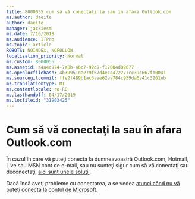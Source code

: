 ```yaml
---
title: 8000055 cum să vă conectaţi la sau în afara Outlook.com
ms.author: daeite
author: daeite
manager: jackiesm
ms.date: 7/16/2018
ms.audience: ITPro
ms.topic: article
ROBOTS: NOINDEX, NOFOLLOW
localization_priority: Normal
ms.custom: 8000055
ms.assetid: a4a4c974-7a8b-46c7-92d9-f17084d89677
ms.openlocfilehash: 4b39951da279f67d4ece472277cc39c667fb0041
ms.sourcegitcommit: ffe2f489b1ac3aae62aa784c959da6a41c3261eb
ms.translationtype: MT
ms.contentlocale: ro-RO
ms.lasthandoff: 04/17/2019
ms.locfileid: "31903425"
---
```

# <a name="how-to-sign-in-to-or-out-of-outlookcom"></a>Cum să vă conectaţi la sau în afara Outlook.com

În cazul în care vă puteţi conecta la dumneavoastră Outlook.com, Hotmail, Live sau MSN cont de e-mail, sau nu sunteţi sigur cum să vă conectaţi sau deconectaţi, [aici sunt unele soluţii](https://go.microsoft.com/fwlink/p/?linkid=2005840).
  
Dacă încă aveţi probleme cu conectarea, a se vedea [atunci când nu vă puteţi conecta la contul de Microsoft](https://go.microsoft.com/fwlink/p/?linkid=837479).
  

